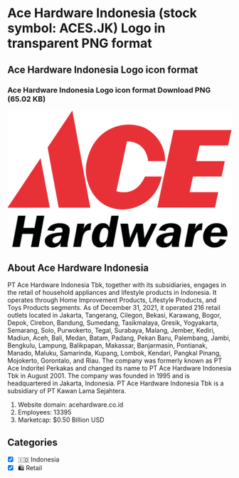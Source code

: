 # Ace Hardware Indonesia (stock symbol: ACES.JK) Logo in transparent PNG format

## Ace Hardware Indonesia Logo icon format

### Ace Hardware Indonesia Logo icon format Download PNG (65.02 KB)

![Ace Hardware Indonesia Logo icon format Download PNG (65.02 KB)](/img/orig/ACES.JK-9e5470cb.png)

## About Ace Hardware Indonesia

PT Ace Hardware Indonesia Tbk, together with its subsidiaries, engages in the retail of household appliances and lifestyle products in Indonesia. It operates through Home Improvement Products, Lifestyle Products, and Toys Products segments. As of December 31, 2021, it operated 216 retail outlets located in Jakarta, Tangerang, Cilegon, Bekasi, Karawang, Bogor, Depok, Cirebon, Bandung, Sumedang, Tasikmalaya, Gresik, Yogyakarta, Semarang, Solo, Purwokerto, Tegal, Surabaya, Malang, Jember, Kediri, Madiun, Aceh, Bali, Medan, Batam, Padang, Pekan Baru, Palembang, Jambi, Bengkulu, Lampung, Balikpapan, Makassar, Banjarmasin, Pontianak, Manado, Maluku, Samarinda, Kupang, Lombok, Kendari, Pangkal Pinang, Mojokerto, Gorontalo, and Riau. The company was formerly known as PT Ace Indoritel Perkakas and changed its name to PT Ace Hardware Indonesia Tbk in August 2001. The company was founded in 1995 and is headquartered in Jakarta, Indonesia. PT Ace Hardware Indonesia Tbk is a subsidiary of PT Kawan Lama Sejahtera.

1. Website domain: acehardware.co.id
2. Employees: 13395
3. Marketcap: $0.50 Billion USD


## Categories
- [x] 🇮🇩 Indonesia
- [x] 🛍️ Retail
